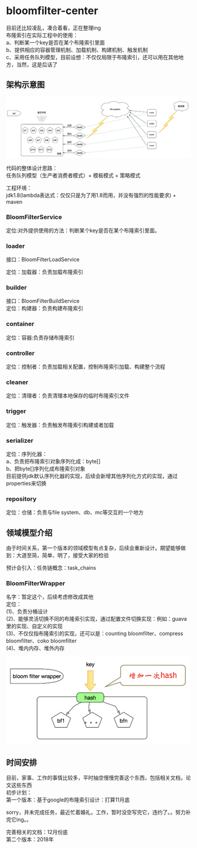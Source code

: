# bloomfilter-center
目前还比较凌乱，凑合着看，正在整理ing <br>
布隆索引在实际工程中的使用：<br>
a、判断某一个key是否在某个布隆索引里面<br>
b、提供相应的容器管理机制、加载机制、构建机制、触发机制<br>
c、采用任务队列模型，目前设想：不仅仅局限于布隆索引，还可以用在其他地方，当然，这是后话了

## 架构示意图
![](./doc/bloomfilter-framework.jpg)

代码的整体设计思路：<br>
任务队列模型（生产者消费者模式）+ 模板模式 +  策略模式<br>

工程环境：<br>
jdk1.8(lambda表达式：仅仅只是为了用1.8而用，并没有强烈的性能要求) + maven

### BloomFilterService
定位:对外提供使用的方法：判断某个key是否在某个布隆索引里面。

### loader
接口：BloomFilterLoadService<br>

定位：加载器：负责加载布隆索引

### builder
接口：BloomFilterBuildService<br>
定位：构建器：负责构建布隆索引

### container
定位：容器:负责存储布隆索引

### controller
定位：控制者：负责加载相关配置，控制布隆索引加载、构建整个流程

### cleaner
定位：清理者：负责清理本地保存的临时布隆索引文件

### trigger
定位：触发器：负责触发布隆索引构建或者加载

### serializer
定位：序列化器：<br>
a、负责把布隆索引对象序列化成：byte[] <br> 
b、把byte[]序列化成布隆索引对象 <br>
目前提供jdk默认序列化器的实现，后续会新增其他序列化方式的实现，通过properties来切换

### repository
定位：仓储：负责与file system、db、mc等交互的一个地方

## 领域模型介绍

由于时间关系，第一个版本的领域模型有点复杂，后续会重新设计。期望能够做到：大道至简，简单、明了，接受大家的检验

预计会引入：任务链概念：task_chains

### BloomFilterWrapper
名字：暂定这个，后续考虑修改成其他<br>
定位：<br>
   (1)、负责分桶设计<br>
   (2)、能够灵活切换不同的布隆索引实现，通过配置文件切换实现：例如：guava里的实现、自定义的实现<br>
   (3)、不仅仅指布隆索引的实现，还可以是：counting bloomfilter、compress bloomfilter、coko bloomfilter<br>
   (4)、堆内内存、堆外内存
   
   
![](./doc/bloomfilter-fentong.png)


## 时间安排
目前，家事、工作的事情比较多，平时抽空慢慢完善这个东西，包括相关文档，论文这些东西<br>
初步计划：<br>
第一个版本：基于google的布隆索引设计：打算11月底<br> 

sorry，并未完成任务，最近忙着婚礼，工作，暂时没空写完它，违约了。。努力补完它ing。。

完善相关的文档：12月份底<br>
第二个版本：2018年<br>

